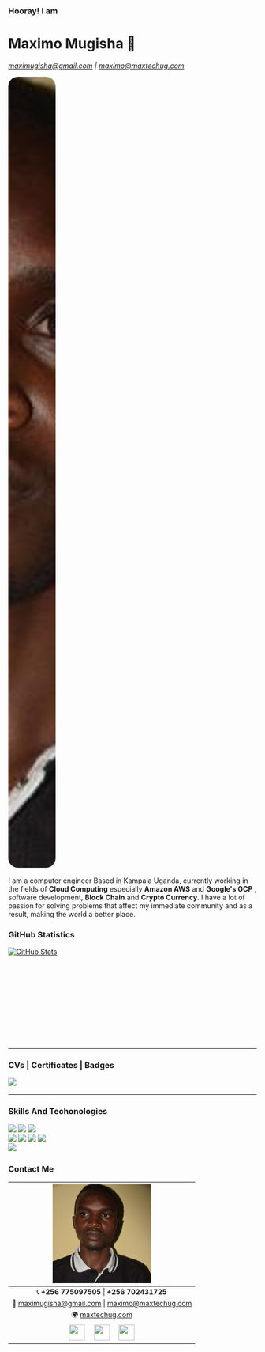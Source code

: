 ### Hooray! I am 
# Maximo Mugisha 👋

*maximugisha@gmail.com | maximo@maxtechug.com*

<img src="https://github.com/maximugisha/maximugisha/blob/main/maximo_mugisha.jpg" style="width:10vw; height:40vh; object-fit:cover; border-radius: 20px">


I am a computer engineer Based in Kampala Uganda, currently working in the fields of
**Cloud Computing** especially **Amazon AWS** and **Google's GCP** , software development, **Block Chain** and **Crypto Currency**.
I have a lot of passion for solving problems  that affect my immediate community and as a result, making the world a better place.

### GitHub Statistics

<a href="https://github.com/maximugisha/maximugisha">
  <img style="min-height: 190px; style="width: 53vw" src="https://github-readme-stats.vercel.app/api?username=maximugisha&show_icons=true&line_height=27&count_private=true&&theme=radical" alt="GitHub Stats" />
</a>

<hr>

### CVs | Certificates | Badges

<img style="width:6vw; height:40" src="https://edube.org/uploads/media/default/0001/01/fe527c758cc520e88e435b20c52f842b693db889.png">
<hr>

<!--
### Stats

- 🔭 I’m currently working on ... <br />
- 🌱 I’m currently learning ... <br />
- 👯 I’m looking to collaborate on ... <br />
- 🤔 I’m looking for help with ... <br />
- 💬 Ask me about ... <br />
- 📫 How to reach me: ...<br />
- 😄 Pronouns: ... <br />
- ⚡ Fun fact: ...   <br /> 
-->
### Skills And Techonologies


<img src="https://img.shields.io/badge/-Python%203-black?style=flat&logo=python&logoColor=white">
<img src="https://img.shields.io/badge/-django-black?style=flat&logo=django"> 
<img src="https://img.shields.io/badge/-Flask-0d7963?style=flat&logo=flask&logoColor=white"> <br />
<img src="https://img.shields.io/badge/-JavaScript-black?style=flat&logo=javascript&logoColor=eed718"> 
<img src = "https://img.shields.io/badge/-HTML5-E34F26?style=flat&logo=html5&logoColor=white"> 
<img src = "https://img.shields.io/badge/-CSS3-1572B6?style=flat&logo=css3&logoColor=white"> 
<img src="https://img.shields.io/badge/-Bootstrap-563D7C?style=flat&logo=bootstrap&logoColor=white"> <br />
<img src="https://img.shields.io/badge/Ruby-Rails-orange?style=flat&logo=Ruby&logoColor=yellow">





### Contact Me

|  <a href="https://github.com/maximugisha"><img src="https://github.com/maximugisha/maximugisha/blob/main/maximo_mugisha.jpg" width="200"/></a> |
|:---------------------------------------------------------------------------------------------------------------------------------------: |
| 📞  **+256 775097505** \| **+256 702431725**|
| 📧   maximugisha@gmail.com \| maximo@maxtechug.com|
| 🌍   <a href="https://maxtechug.com">maxtechug.com</a> | <a href="https://maximo.maxtechug.com">maximo.maxtechug.com</a>
<a href="https://www.linkedin.com/in/maximo-mugisha-434a9496"><img src="https://i.ibb.co/Kx2GSrT/linkedin.png" width="32px" height="32px"></a> &nbsp; &nbsp; <a href="https://github.com/maximugisha"><img src="https://cdn.iconscout.com/icon/free/png-256/github-108-438008.png" width="32px" height="32px"></a> &nbsp; &nbsp; <a href="https://twitter.com/maximo_ug"><img src="https://cdn.iconscout.com/icon/free/png-64/twitter-241-721979.png" width="32px" height="32px"></a> |


